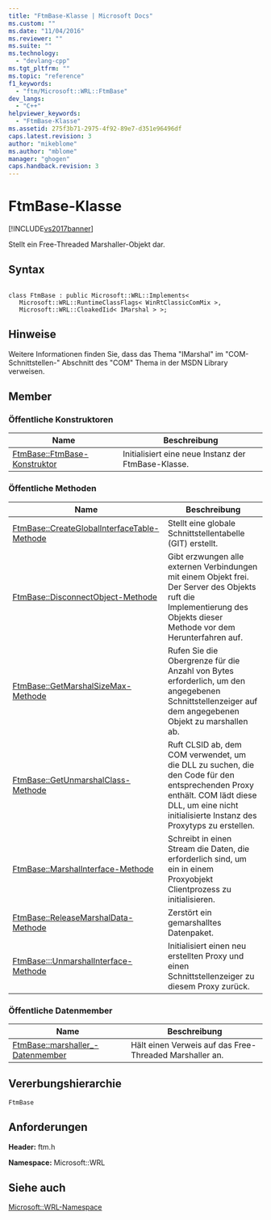 ```yaml
---
title: "FtmBase-Klasse | Microsoft Docs"
ms.custom: ""
ms.date: "11/04/2016"
ms.reviewer: ""
ms.suite: ""
ms.technology: 
  - "devlang-cpp"
ms.tgt_pltfrm: ""
ms.topic: "reference"
f1_keywords: 
  - "ftm/Microsoft::WRL::FtmBase"
dev_langs: 
  - "C++"
helpviewer_keywords: 
  - "FtmBase-Klasse"
ms.assetid: 275f3b71-2975-4f92-89e7-d351e96496df
caps.latest.revision: 3
author: "mikeblome"
ms.author: "mblome"
manager: "ghogen"
caps.handback.revision: 3
---
```

# FtmBase-Klasse
[!INCLUDE[vs2017banner](../assembler/inline/includes/vs2017banner.md)]

Stellt ein Free\-Threaded Marshaller\-Objekt dar.  
  
## Syntax  
  
```  
  
class FtmBase : public Microsoft::WRL::Implements<  
   Microsoft::WRL::RuntimeClassFlags< WinRtClassicComMix >,   
   Microsoft::WRL::CloakedIid< IMarshal > >;  
```  
  
## Hinweise  
 Weitere Informationen finden Sie, dass das Thema "IMarshal" im "COM\-Schnittstellen\-" Abschnitt des "COM" Thema in der MSDN Library verweisen.  
  
## Member  
  
### Öffentliche Konstruktoren  
  
|Name|**Beschreibung**|  
|----------|----------------------|  
|[FtmBase::FtmBase\-Konstruktor](../windows/ftmbase-ftmbase-constructor.md)|Initialisiert eine neue Instanz der FtmBase\-Klasse.|  
  
### Öffentliche Methoden  
  
|Name|**Beschreibung**|  
|----------|----------------------|  
|[FtmBase::CreateGlobalInterfaceTable\-Methode](../windows/ftmbase-createglobalinterfacetable-method.md)|Stellt eine globale Schnittstellentabelle \(GIT\) erstellt.|  
|[FtmBase::DisconnectObject\-Methode](../windows/ftmbase-disconnectobject-method.md)|Gibt erzwungen alle externen Verbindungen mit einem Objekt frei.  Der Server des Objekts ruft die Implementierung des Objekts dieser Methode vor dem Herunterfahren auf.|  
|[FtmBase::GetMarshalSizeMax\-Methode](../windows/ftmbase-getmarshalsizemax-method.md)|Rufen Sie die Obergrenze für die Anzahl von Bytes erforderlich, um den angegebenen Schnittstellenzeiger auf dem angegebenen Objekt zu marshallen ab.|  
|[FtmBase::GetUnmarshalClass\-Methode](../windows/ftmbase-getunmarshalclass-method.md)|Ruft CLSID ab, dem COM verwendet, um die DLL zu suchen, die den Code für den entsprechenden Proxy enthält.  COM lädt diese DLL, um eine nicht initialisierte Instanz des Proxytyps zu erstellen.|  
|[FtmBase::MarshalInterface\-Methode](../windows/ftmbase-marshalinterface-method.md)|Schreibt in einen Stream die Daten, die erforderlich sind, um ein in einem Proxyobjekt Clientprozess zu initialisieren.|  
|[FtmBase::ReleaseMarshalData\-Methode](../windows/ftmbase-releasemarshaldata-method.md)|Zerstört ein gemarshalltes Datenpaket.|  
|[FtmBase:::UnmarshalInterface\-Methode](../windows/ftmbase-unmarshalinterface-method.md)|Initialisiert einen neu erstellten Proxy und einen Schnittstellenzeiger zu diesem Proxy zurück.|  
  
### Öffentliche Datenmember  
  
|Name|**Beschreibung**|  
|----------|----------------------|  
|[FtmBase::marshaller\_\-Datenmember](../windows/ftmbase-marshaller-data-member.md)|Hält einen Verweis auf das Free\-Threaded Marshaller an.|  
  
## Vererbungshierarchie  
 `FtmBase`  
  
## Anforderungen  
 **Header:**  ftm.h  
  
 **Namespace:** Microsoft::WRL  
  
## Siehe auch  
 [Microsoft::WRL\-Namespace](../windows/microsoft-wrl-namespace.md)